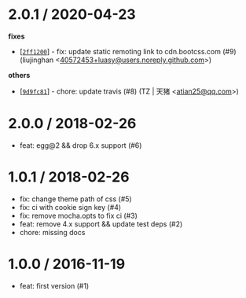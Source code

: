
2.0.1 / 2020-04-23
==================

**fixes**
  * [[`2ff1200`](http://github.com/eggjs/egg-logview/commit/2ff1200f32fb74b5fc0525ef05eea028389b30e1)] - fix: update static remoting link to cdn.bootcss.com (#9) (liujinghan <<40572453+luasy@users.noreply.github.com>>)

**others**
  * [[`9d9fc81`](http://github.com/eggjs/egg-logview/commit/9d9fc816e9e2914bc0dd478746a64c6bafa67684)] - chore: update travis (#8) (TZ | 天猪 <<atian25@qq.com>>)

2.0.0 / 2018-02-26
==================

  * feat: egg@2 && drop 6.x support (#6)

1.0.1 / 2018-02-26
==================

  * fix: change theme path of css (#5)
  * fix: ci with cookie sign key (#4)
  * fix: remove mocha.opts to fix ci (#3)
  * feat: remove 4.x support && update test deps (#2)
  * chore: missing docs

1.0.0 / 2016-11-19
==================

  * feat: first version (#1)
